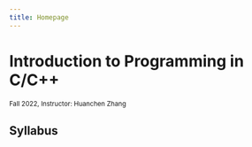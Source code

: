 ```yaml
---
title: Homepage
---
```


# Introduction to Programming in C/C++

<small>
Fall 2022, Instructor: Huanchen Zhang
</small>

## Syllabus
